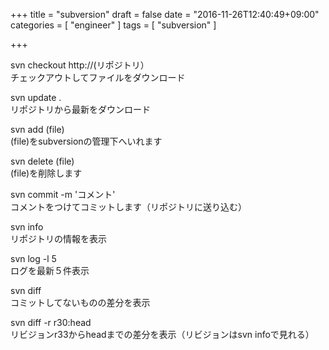 +++
title = "subversion"
draft = false
date = "2016-11-26T12:40:49+09:00"
categories = [ "engineer" ]
tags = [ "subversion" ]

+++

svn checkout http://(リポジトリ）  
チェックアウトしてファイルをダウンロード  

svn update .  
リポジトリから最新をダウンロード  

svn add (file)  
(file)をsubversionの管理下へいれます  

svn delete (file)  
(file)を削除します  

svn commit -m 'コメント'  
コメントをつけてコミットします（リポジトリに送り込む）  

svn info  
リポジトリの情報を表示  

svn log -l 5  
ログを最新５件表示  

svn diff  
コミットしてないものの差分を表示  

svn diff -r r30:head  
リビジョンr33からheadまでの差分を表示（リビジョンはsvn infoで見れる）  
